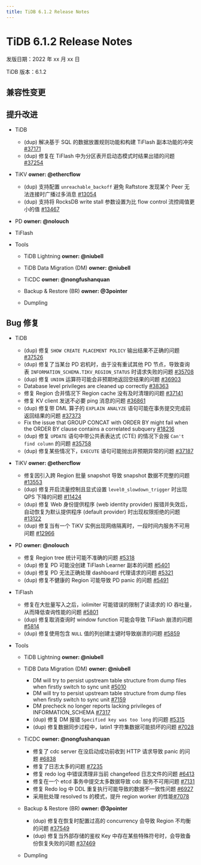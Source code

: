 ```yaml
---
title: TiDB 6.1.2 Release Notes
---
```


# TiDB 6.1.2 Release Notes

发版日期：2022 年 xx 月 xx 日

TiDB 版本：6.1.2

## 兼容性变更

## 提升改进

+ TiDB

    <!--sql-infra **owner: @wjhuang2016**-->

    - (dup) 解决基于 SQL 的数据放置规则功能和构建 TiFlash 副本功能的冲突 [#37171](https://github.com/pingcap/tidb/issues/37171)

    <!--execution **owner: @zanmato1984**-->

    - (dup) 修复在 TiFlash 中为分区表开启动态模式时结果出错的问题 [#37254](https://github.com/pingcap/tidb/issues/37254)

    <!--transaction **owner: @cfzjywxk**-->

    <!--planner **owner: @fixdb**-->

+ TiKV **owner: @ethercflow**

    - (dup) 支持配置 `unreachable_backoff` 避免 Raftstore 发现某个 Peer 无法连接时广播过多消息 [#13054](https://github.com/tikv/tikv/issues/13054)
    - (dup) 支持将 RocksDB write stall 参数设置为比 flow control 流控阈值更小的值 [#13467](https://github.com/tikv/tikv/issues/13467)

+ PD **owner: @nolouch**

+ TiFlash

<!--compute **owner: @zanmato1984**-->

<!--storage **owner: @flowbehappy**-->

+ Tools

    + TiDB Lightning **owner: @niubell**

    + TiDB Data Migration (DM) **owner: @niubell**

    + TiCDC **owner: @nongfushanquan**

    + Backup & Restore (BR) **owner: @3pointer**

    + Dumpling

## Bug 修复

+ TiDB

    <!--sql-infra **owner: @wjhuang2016**-->

    - (dup) 修复 `SHOW CREATE PLACEMENT POLICY` 输出结果不正确的问题 [#37526](https://github.com/pingcap/tidb/issues/37526)
    - (dup) 修复了当某台 PD 宕机时，由于没有重试其他 PD 节点，导致查询表 `INFORMATION_SCHEMA.TIKV_REGION_STATUS` 时请求失败的问题 [#35708](https://github.com/pingcap/tidb/issues/35708)
    - (dup) 修复 `UNION` 运算符可能会非预期地返回空结果的问题 [#36903](https://github.com/pingcap/tidb/issues/36903)

    <!--execution **owner: @zanmato1984**-->

    - Database level privileges are cleaned up correctly [#38363](https://github.com/pingcap/tidb/issues/38363)

    <!--transaction **owner: @cfzjywxk**-->

    - 修复 Region 合并情况下 Region cache 没有及时清理的问题 [#37141](https://github.com/pingcap/tidb/issues/37141)
    - 修复 KV client 发送不必要 ping 消息的问题 [#36861](https://github.com/pingcap/tidb/issues/36861)
    - (dup) 修复带 DML 算子的 `EXPLAIN ANALYZE` 语句可能在事务提交完成前返回结果的问题 [#37373](https://github.com/pingcap/tidb/issues/37373)

    <!--planner **owner: @fixdb**-->

    - Fix the issue that GROUP CONCAT with ORDER BY might fail when the ORDER BY clause contains a correlated subquery [#18216](https://github.com/pingcap/tidb/issues/18216)
    - (dup) 修复 `UPDATE` 语句中带公共表表达式 (CTE) 的情况下会报 `Can't find column` 的问题 [#35758](https://github.com/pingcap/tidb/issues/35758)
    - (dup) 修复某些情况下，`EXECUTE` 语句可能抛出非预期异常的问题 [#37187](https://github.com/pingcap/tidb/issues/37187)

+ TiKV **owner: @ethercflow**

    - 修复因引入跨 Region 批量 snapshot 导致 snapshot 数据不完整的问题 [#13553](https://github.com/tikv/tikv/issues/13553)
    - (dup) 修复开启流量控制且显式设置 `level0_slowdown_trigger` 时出现 QPS 下降的问题 [#11424](https://github.com/tikv/tikv/issues/11424)
    - (dup) 修复 Web 身份提供程序 (web identity provider) 报错并失效后，自动恢复为默认提供程序 (default provider) 时出现权限拒绝的问题 [#13122](https://github.com/tikv/tikv/issues/13122)
    - (dup) 修复当有一个 TiKV 实例出现网络隔离时，一段时间内服务不可用问题 [#12966](https://github.com/tikv/tikv/issues/12966)

+ PD **owner: @nolouch**

    - 修复 Region tree 统计可能不准确的问题 [#5318](https://github.com/tikv/pd/issues/5318)
    - (dup) 修复 PD 可能没创建 TiFlash Learner 副本的问题 [#5401](https://github.com/tikv/pd/issues/5401)
    - (dup) 修复 PD 无法正确处理 dashboard 代理请求的问题 [#5321](https://github.com/tikv/pd/issues/5321)
    - (dup) 修复不健康的 Region 可能导致 PD panic 的问题 [#5491](https://github.com/tikv/pd/issues/5491)

+ TiFlash

    <!--compute **owner: @zanmato1984**-->

    - 修复在大批量写入之后，iolimiter 可能错误的限制了读请求的 IO 吞吐量，从而降低查询性能的问题 [#5801](https://github.com/pingcap/tiflash/issues/5801)
    - (dup) 修复取消查询时 window function 可能会导致 TiFlash 崩溃的问题 [#5814](https://github.com/pingcap/tiflash/issues/5814)

    <!--storage **owner: @flowbehappy**-->

    - (dup) 修复使用包含 `NULL` 值的列创建主键时导致崩溃的问题 [#5859](https://github.com/pingcap/tiflash/issues/5859)

+ Tools

    + TiDB Lightning **owner: @niubell**

    + TiDB Data Migration (DM) **owner: @niubell**

        - DM will try to persist upstream table structure from dump files when firstly switch to sync unit [#5010](https://github.com/pingcap/tiflow/issues/5010)
        - DM will try to persist upstream table structure from dump files when firstly switch to sync unit [#7159](https://github.com/pingcap/tiflow/issues/7159)
        - DM precheck no longer reports lacking privileges of INFORMATION_SCHEMA [#7317](https://github.com/pingcap/tiflow/issues/7317)
        - (dup) 修复 DM 报错 `Specified key was too long` 的问题 [#5315](https://github.com/pingcap/tiflow/issues/5315)
        - (dup) 修复数据同步过程中，latin1 字符集数据可能损坏的问题 [#7028](https://github.com/pingcap/tiflow/issues/7028)

    + TiCDC **owner: @nongfushanquan**

        - 修复了 cdc server 在没启动成功前收到 HTTP 请求导致 panic 的问题  [#6838](https://github.com/pingcap/tiflow/issues/6838)
        - 修复了日志太多的问题 [#7235](https://github.com/pingcap/tiflow/issues/7235)
        - 修复 redo log 中错误清理非当前 changefeed 日志文件的问题 [#6413](https://github.com/pingcap/tiflow/issues/6413)
        - 修复在一个 etcd 事务中提交太多数据导致 cdc 服务不可用问题  [#7131](https://github.com/pingcap/tiflow/issues/7131)
        - 修复 Redo log 中 DDL 重复执行可能导致的数据不一致性问题  [#6927](https://github.com/pingcap/tiflow/issues/6927)
        - 采用批处理 resolved ts 的模式，提升 region worker 的性能[#7078](https://github.com/pingcap/tiflow/issues/7078)

    + Backup & Restore (BR) **owner: @3pointer**

        - (dup) 修复在恢复时配置过高的 concurrency 会导致 Region 不均衡的问题 [#37549](https://github.com/pingcap/tidb/issues/37549)
        - (dup) 修复当外部存储的鉴权 Key 中存在某些特殊符号时，会导致备份恢复失败的问题 [#37469](https://github.com/pingcap/tidb/issues/37469)

    + Dumpling
